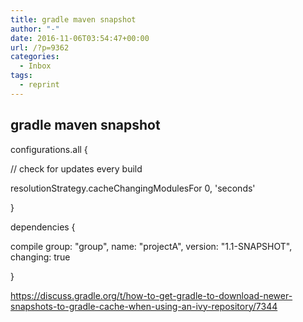 ```yaml
---
title: gradle maven snapshot
author: "-"
date: 2016-11-06T03:54:47+00:00
url: /?p=9362
categories:
  - Inbox
tags:
  - reprint
---
```

## gradle maven snapshot
configurations.all {
  
// check for updates every build
  
resolutionStrategy.cacheChangingModulesFor 0, 'seconds'
  
}
  
dependencies {
  
compile group: "group", name: "projectA", version: "1.1-SNAPSHOT", changing: true
  
}


https://discuss.gradle.org/t/how-to-get-gradle-to-download-newer-snapshots-to-gradle-cache-when-using-an-ivy-repository/7344